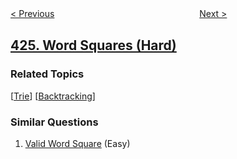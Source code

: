 <!--|This file generated by command(leetcode description); DO NOT EDIT.    |-->
<!--+----------------------------------------------------------------------+-->
<!--|@author    openset <openset.wang@gmail.com>                           |-->
<!--|@link      https://github.com/openset                                 |-->
<!--|@home      https://github.com/openset/leetcode                        |-->
<!--+----------------------------------------------------------------------+-->

[< Previous](https://github.com/openset/leetcode/tree/master/problems/longest-repeating-character-replacement "Longest Repeating Character Replacement")
　　　　　　　　　　　　　　　　
[Next >](https://github.com/openset/leetcode/tree/master/problems/convert-binary-search-tree-to-sorted-doubly-linked-list "Convert Binary Search Tree to Sorted Doubly Linked List")

## [425. Word Squares (Hard)](https://leetcode.com/problems/word-squares "单词方块")



### Related Topics
  [[Trie](https://github.com/openset/leetcode/tree/master/tag/trie/README.md)]
  [[Backtracking](https://github.com/openset/leetcode/tree/master/tag/backtracking/README.md)]

### Similar Questions
  1. [Valid Word Square](https://github.com/openset/leetcode/tree/master/problems/valid-word-square) (Easy)
